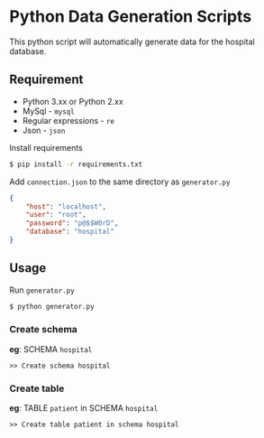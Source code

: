 # Python Data Generation Scripts
This python script will automatically generate data for the hospital database.

## Requirement

- Python 3.xx or Python 2.xx
- MySql - `mysql`
- Regular expressions - `re`
- Json - `json`

Install requirements
```bash
$ pip install -r requirements.txt
```
Add `connection.json` to the same directory as `generator.py`
```json
{
    "host": "localhost",
    "user": "root",
    "password": "p@$$W0rD",
    "database": "hospital"
}
```
## Usage 
Run `generator.py`
```bash
$ python generator.py
```
### Create schema<br>
**eg**: SCHEMA `hospital`
```
>> Create schema hospital
```
### Create table
**eg**: TABLE `patient` in SCHEMA `hospital`
```
>> Create table patient in schema hospital
```